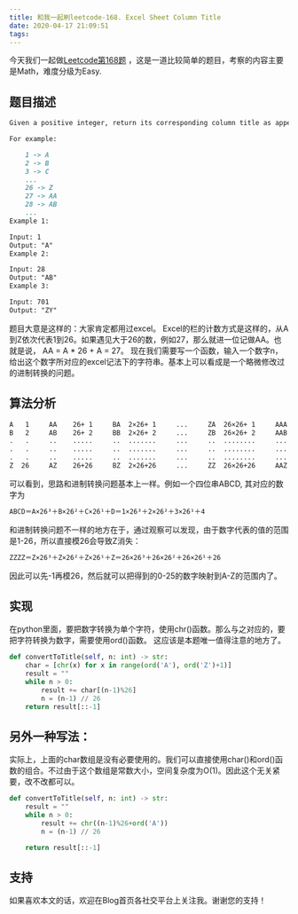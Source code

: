```yaml
---
title: 和我一起刷leetcode-168. Excel Sheet Column Title
date: 2020-04-17 21:09:51
tags:
---
```


今天我们一起做[Leetcode第168题](https://leetcode.com/problems/excel-sheet-column-title/) ，这是一道比较简单的题目，考察的内容主要是Math，难度分级为Easy.

## 题目描述

```markdown
Given a positive integer, return its corresponding column title as appear in an Excel sheet.

For example:

	1 -> A
	2 -> B
	3 -> C
	...
	26 -> Z
	27 -> AA
	28 -> AB 
	...
Example 1:

Input: 1
Output: "A"
Example 2:

Input: 28
Output: "AB"
Example 3:

Input: 701
Output: "ZY"
```

题目大意是这样的：大家肯定都用过excel。 Excel的栏的计数方式是这样的，从A到Z依次代表1到26。如果遇见大于26的数，例如27，那么就进一位记做AA。也就是说， AA = A * 26 + A = 27。 现在我们需要写一个函数，输入一个数字n，给出这个数字所对应的excel记法下的字符串。基本上可以看成是一个略微修改过的进制转换的问题。

## 算法分析

```markdown
A   1     AA    26+ 1     BA  2×26+ 1     ...     ZA  26×26+ 1     AAA  1×26²+1×26+ 1
B   2     AB    26+ 2     BB  2×26+ 2     ...     ZB  26×26+ 2     AAB  1×26²+1×26+ 2
.   .     ..    .....     ..  .......     ...     ..  ........     ...  .............   
.   .     ..    .....     ..  .......     ...     ..  ........     ...  .............
.   .     ..    .....     ..  .......     ...     ..  ........     ...  .............
Z  26     AZ    26+26     BZ  2×26+26     ...     ZZ  26×26+26     AAZ  1×26²+1×26+26
```
可以看到，思路和进制转换问题基本上一样。例如一个四位串ABCD, 其对应的数字为

```markdown
ABCD＝A×26³＋B×26²＋C×26¹＋D＝1×26³＋2×26²＋3×26¹＋4
```

和进制转换问题不一样的地方在于，通过观察可以发现，由于数字代表的值的范围是1-26，所以直接模26会导致Z消失：

```markdown
ZZZZ＝Z×26³＋Z×26²＋Z×26¹＋Z＝26×26³＋26×26²＋26×26¹＋26
```

因此可以先-1再模26，然后就可以把得到的0-25的数字映射到A-Z的范围内了。


## 实现

在python里面，要把数字转换为单个字符，使用chr()函数。那么与之对应的，要把字符转换为数字，需要使用ord()函数。 这应该是本题唯一值得注意的地方了。

```python
def convertToTitle(self, n: int) -> str:
	char = [chr(x) for x in range(ord('A'), ord('Z')+1)]
	result = ""
	while n > 0:
		result += char[(n-1)%26]
		n = (n-1) // 26
	return result[::-1] 
```

## 另外一种写法：

实际上，上面的char数组是没有必要使用的。我们可以直接使用char()和ord()函数的组合。不过由于这个数组是常数大小，空间复杂度为O(1)。因此这个无关紧要，改不改都可以。

```python
def convertToTitle(self, n: int) -> str:
	result = ""
	while n > 0:
		result += chr((n-1)%26+ord('A'))
		n = (n-1) // 26

	return result[::-1]
```

## 支持

如果喜欢本文的话，欢迎在Blog首页各社交平台上关注我。谢谢您的支持！